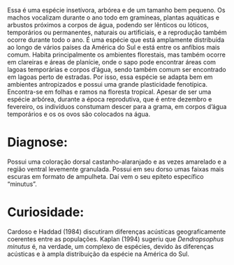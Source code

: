 ﻿Essa é uma espécie insetívora, arbórea e de um tamanho bem pequeno. Os machos vocalizam durante o ano todo em gramíneas, plantas aquáticas e arbustos próximos a corpos de água, podendo ser lênticos ou lóticos, temporários ou permanentes, naturais ou artificiais, e a reprodução também ocorre durante todo o ano. É uma espécie que está amplamente distribuída ao longo de vários países da América do Sul e está entre os anfíbios mais comum.
Habita principalmente os ambientes florestais, mas também ocorre em clareiras e áreas de planície, onde o sapo pode encontrar áreas com lagoas temporárias e corpos d’água, sendo também comum ser encontrado em lagoas perto de estradas. Por isso, essa espécie se adapta bem em ambientes antropizados e possui uma grande <glossario>plasticidade fenotípica</glossario>. Encontra-se em folhas e ramos na floresta tropical. Apesar de ser uma espécie arbórea, durante a época reprodutiva, que é entre dezembro e fevereiro, os indivíduos constumam descer para a grama, em corpos d’água temporários e os os ovos são colocados na água.


# Diagnose:
Possui uma coloração dorsal castanho-alaranjado e as vezes amarelado e a região ventral levemente granulada. Possui em seu dorso umas faixas mais escuras em formato de ampulheta. Daí vem o seu epíteto específico “minutus”. 


# Curiosidade:
Cardoso e Haddad (1984) discutiram diferenças acústicas geograficamente coerentes entre as populações. Kaplan (1994) sugeriu que *Dendropsophus minutus* é, na verdade, um complexo de espécies, devido às diferenças acústicas e à ampla distribuição da espécie na América do Sul.